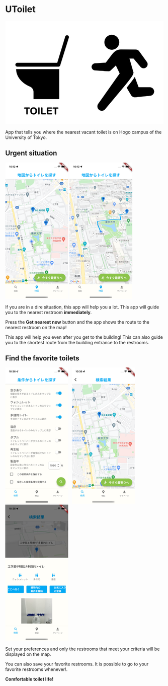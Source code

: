 # UToilet

![UToilet](./assets/images/splash.png)

App that tells you where the nearest vacant toilet is on Hogo campus of the University of Tokyo.

## Urgent situation

<img src="./doc/images/app1.png" width="200">
<img src="./doc/images/app2.png" width="200">

If you are in a dire situation, this app will help you a lot. This app will guide you to the nearest restroom **immediately**.

Press the **Get nearest now** button and the app shows the route to the nearest restroom on the map!

This app will help you even after you get to the building! This can also guide you to the shortest route from the building entrance to the restrooms.

## Find the favorite toilets

<img src="./doc/images/app3.png" width="200">
&nbsp
<img src="./doc/images/app4.png" width="200">
&nbsp
<img src="./doc/images/app5.png" width="200">

Set your preferences and only the restrooms that meet your criteria will be displayed on the map.

You can also save your favorite restrooms. It is possible to go to your favorite restrooms whenever!.

**Comfortable toilet life!**
